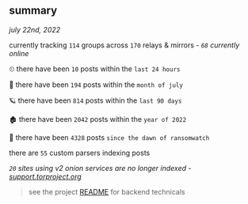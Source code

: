
## summary
_july 22nd, 2022_

currently tracking `114` groups across `170` relays & mirrors - _`68` currently online_

⏲ there have been `10` posts within the `last 24 hours`

🦈 there have been `194` posts within the `month of july`

🪐 there have been `814` posts within the `last 90 days`

🏚 there have been `2042` posts within the `year of 2022`

🦕 there have been `4328` posts `since the dawn of ransomwatch`

there are `55` custom parsers indexing posts

_`20` sites using v2 onion services are no longer indexed - [support.torproject.org](https://support.torproject.org/onionservices/v2-deprecation/)_

> see the project [README](https://github.com/joshhighet/ransomwatch#ransomwatch--) for backend technicals
